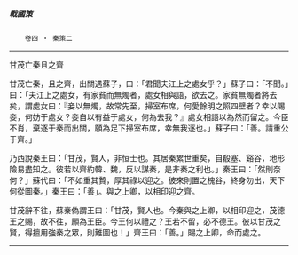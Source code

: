 

##### 戰國策
　　`卷四 ‧ 秦策二`

* * *

甘茂亡秦且之齊

甘茂亡秦，且之齊，出關遇蘇子，曰：「君聞夫江上之處女乎？」蘇子曰：「不聞。」曰：「夫江上之處女，有家貧而無燭者，處女相與語，欲去之。家貧無燭者將去矣，謂處女曰：『妾以無燭，故常先至，掃室布席，何愛餘明之照四壁者？幸以賜妾，何妨于處女？妾自以有益于處女，何為去我？』處女相語以為然而留之。今臣不肖，棄逐于秦而出關，願為足下掃室布席，幸無我逐也。」蘇子曰：「善。請重公于齊。」

乃西說秦王曰：「甘茂，賢人，非恒士也。其居秦累世重矣，自殽塞、谿谷，地形險易盡知之。彼若以齊約韓、魏，反以謀秦，是非秦之利也。」秦王曰：「然則奈何？」蘇代曰：「不如重其贄，厚其祿以迎之。彼來則置之槐谷，終身勿出，天下何從圖秦。」秦王曰：「善」。與之上卿，以相印迎之齊。

甘茂辭不往，蘇秦偽謂王曰：「甘茂，賢人也。今秦與之上卿，以相印迎之，茂德王之賜，故不往，願為王臣。今王何以禮之？王若不留，必不德王。彼以甘茂之賢，得擅用強秦之眾，則難圖也！」齊王曰：「善。」賜之上卿，命而處之。

* * *


